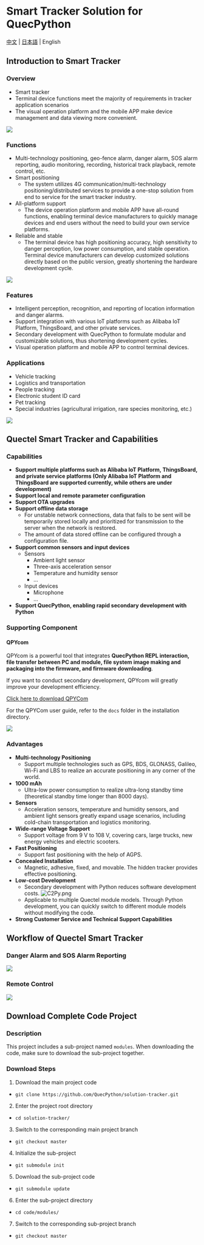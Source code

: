 # Smart Tracker Solution for QuecPython

[中文](readme_zh.md) | [日本語](readme_jp.md) | English

## Introduction to Smart Tracker

### Overview

- Smart tracker
- Terminal device functions meet the majority of requirements in tracker application scenarios
- The visual operation platform and the mobile APP make device management and data viewing more convenient.

![](./docs/en/media/tracker_process.png)

### Functions

- Multi-technology positioning, geo-fence alarm, danger alarm, SOS alarm reporting, audio monitoring, recording, historical track playback, remote control, etc.
- Smart positioning
    - The system utilizes 4G communication/multi-technology positioning/distributed services to provide a one-stop solution from end to service for the smart tracker industry.
- All-platform support
    - The device operation platform and mobile APP have all-round functions, enabling terminal device manufacturers to quickly manage devices and end users without the need to build your own service platforms.
- Reliable and stable
    - The terminal device has high positioning accuracy, high sensitivity to danger perception, low power consumption, and stable operation. Terminal device manufacturers can develop customized solutions directly based on the public version, greatly shortening the hardware development cycle.

![](./docs/en/media/tracker_funcion.png)

### Features

- Intelligent perception, recognition, and reporting of location information and danger alarms.
- Support integration with various IoT platforms such as Alibaba IoT Platform, ThingsBoard, and other private services.
- Secondary development with QuecPython to formulate modular and customizable solutions, thus shortening development cycles.
- Visual operation platform and mobile APP to control terminal devices.

### Applications

- Vehicle tracking
- Logistics and transportation
- People tracking
- Electronic student ID card
- Pet tracking
- Special industries (agricultural irrigation, rare species monitoring, etc.)

![](./docs/en/media/tracker_application.png)

## Quectel Smart Tracker and Capabilities

### Capabilities

- **Support multiple platforms such as Alibaba IoT Platform, ThingsBoard, and private service platforms (Only Alibaba IoT Platform and ThingsBoard are supported currently, while others are under development)**
- **Support local and remote parameter configuration**
- **Support OTA upgrades**
- **Support offline data storage**
    - For unstable network connections, data that fails to be sent will be temporarily stored locally and prioritized for transmission to the server when the network is restored.
    - The amount of data stored offline can be configured through a configuration file.
- **Support common sensors and input devices**
    - Sensors
        - Ambient light sensor
        - Three-axis acceleration sensor
        - Temperature and humidity sensor
        - ...
    - Input devices
        - Microphone
        - ...
- **Support QuecPython, enabling rapid secondary development with Python**

### Supporting Component

#### QPYcom

QPYcom is a powerful tool that integrates **QuecPython REPL interaction, file transfer between PC and module, file system image making and packaging into the firmware, and firmware downloading**.

If you want to conduct secondary development, QPYcom will greatly improve your development efficiency.

[Click here to download QPYCom](https://python.quectel.com/download)

For the QPYCom user guide, refer to the `docs` folder in the installation directory.

![](./docs/en/media/QPYCom_V3.3.0.png)

### Advantages

- **Multi-technology Positioning**
    - Support multiple technologies such as GPS, BDS, GLONASS, Galileo, Wi-Fi and LBS to realize an accurate positioning in any corner of the world.
- **1000 mAh**
    - Ultra-low power consumption to realize ultra-long standby time (theoretical standby time longer than 8000 days).
- **Sensors**
    - Acceleration sensors, temperature and humidity sensors, and ambient light sensors greatly expand usage scenarios, including cold-chain transportation and logistics monitoring.
- **Wide-range Voltage Support**
    - Support voltage from 9 V to 108 V, covering cars, large trucks, new energy vehicles and electric scooters.
- **Fast Positioning**
    - Support fast positioning with the help of AGPS.
- **Concealed Installation**
    - Magnetic, adhesive, fixed, and movable. The hidden tracker provides effective positioning. 
- **Low-cost Development**
    - Secondary development with Python reduces software development costs.
    ![C2Py.png](./docs/en/media/C2Py.png)
    - Applicable to multiple Quectel module models. Through Python development, you can quickly switch to different module models without modifying the code.
- **Strong Customer Service and Technical Support Capabilities**

## Workflow of Quectel Smart Tracker

### Danger Alarm and SOS Alarm Reporting

![](./docs/en/media/tracker_alert.png)

### Remote Control

![](./docs/en/media/solution-tracker-102.png)

## Download Complete Code Project

### Description

This project includes a sub-project named `modules`. When downloading the code, make sure to download the sub-project together.

### Download Steps

1. Download the main project code

- `git clone https://github.com/QuecPython/solution-tracker.git`

2. Enter the project root directory

- `cd solution-tracker/`

3. Switch to the corresponding main project branch

- `git checkout master`

4. Initialize the sub-project

- `git submodule init`

5. Download the sub-project code

- `git submodule update`

6. Enter the sub-project directory

- `cd code/modules/`

7. Switch to the corresponding sub-project branch

- `git checkout master`
